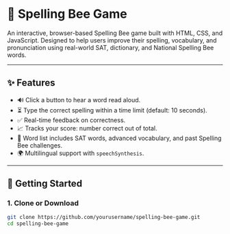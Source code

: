 # 🐝 Spelling Bee Game

An interactive, browser-based Spelling Bee game built with HTML, CSS, and JavaScript. Designed to help users improve their spelling, vocabulary, and pronunciation using real-world SAT, dictionary, and National Spelling Bee words.

---

## ✨ Features

- 🔊 Click a button to hear a word read aloud.
- ⏳ Type the correct spelling within a time limit (default: 10 seconds).
- ✅ Real-time feedback on correctness.
- 📈 Tracks your score: number correct out of total.
- 🧠 Word list includes SAT words, advanced vocabulary, and past Spelling Bee challenges.
- 🌍 Multilingual support with `speechSynthesis`.

---

## 🚀 Getting Started

### 1. Clone or Download

```bash
git clone https://github.com/yourusername/spelling-bee-game.git
cd spelling-bee-game
